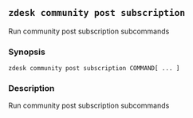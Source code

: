 ## `zdesk community post subscription`

Run community post subscription subcommands

### Synopsis

    zdesk community post subscription COMMAND[ ... ]

### Description

Run community post subscription subcommands

